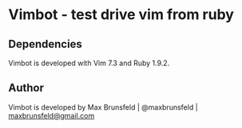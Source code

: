 # Vimbot - test drive vim from ruby

## Dependencies
Vimbot is developed with Vim 7.3 and Ruby 1.9.2.

## Author
Vimbot is developed by Max Brunsfeld | @maxbrunsfeld | maxbrunsfeld@gmail.com
